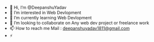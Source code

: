 - 👋 Hi, I’m @DeepanshuYadav
- 👀 I’m interested in Web    Devlopment
- 🌱 I’m currently learning Web Devlopment
- 💞️ I’m looking to  collaborate  on Any web  dev project or freelance work
- 📫 How to reach me Mail : deepanshuyadav1811@gmail.com  
- ⚡

<!---
Deepanshuyadav05/Deepanshuyadav05 is a ✨ special ✨ repository because its `README.md` (this file) appears on your GitHub profile.
You can click the Preview link to take a look at your changes.
--->
